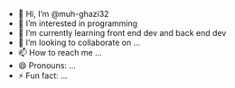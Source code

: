 - 👋 Hi, I’m @muh-ghazi32
- 👀 I’m interested in programming
- 🌱 I’m currently learning front end dev and back end dev 
- 💞️ I’m looking to collaborate on ...
- 📫 How to reach me ...
- 😄 Pronouns: ...
- ⚡ Fun fact: ...

<!---
muh-ghazi32/muh-ghazi32 is a ✨ special ✨ repository because its `README.md` (this file) appears on your GitHub profile.
You can click the Preview link to take a look at your changes.
--->
